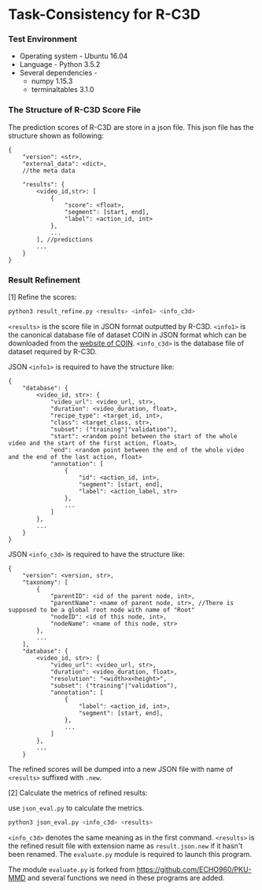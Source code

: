 # Task-Consistency for R-C3D

### Test Environment

* Operating system - Ubuntu 16.04
* Language - Python 3.5.2
* Several dependencies -
  - numpy 1.15.3
  - terminaltables 3.1.0

### The Structure of R-C3D Score File

The prediction scores of R-C3D are store in a json file. This json file has the structure shown as following:

```
{
	"version": <str>,
	"external_data": <dict>,
	//the meta data

	"results": {
		<video_id,str>: [
			{
				"score": <float>,
				"segment": [start, end],
				"label": <action_id, int>
			},
			...
		], //predictions
		...
	}
}
```

### Result Refinement

[1] Refine the scores:

```sh
python3 result_refine.py <results> <info1> <info_c3d>
```

`<results>` is the score file in JSON format outputted by R-C3D. `<info1>` is the canonical database file of dataset COIN in JSON format which can be downloaded from the [website of COIN](...). `<info_c3d>` is the database file of dataset required by R-C3D. 

JSON `<info1>` is required to have the structure like:

```
{
	"database": {
		<video_id, str>: {
			"video_url": <video_url, str>,
			"duration": <video_duration, float>,
			"recipe_type": <target_id, int>,
			"class": <target_class, str>,
			"subset": ("training"|"validation"),
			"start": <random point between the start of the whole video and the start of the first action, float>,
			"end": <random point between the end of the whole video and the end of the last action, float>
			"annotation": [
				{
					"id": <action_id, int>,
					"segment": [start, end],
					"label": <action_label, str>
				},
				...
			]
		},
		...
	}
}
```

JSON `<info_c3d>` is required to have the structure like:

```
{
	"version": <version, str>,
	"taxonomy": [
		{
			"parentID": <id of the parent node, int>,
			"parentName": <name of parent node, str>, //There is supposed to be a global root node with name of "Root"
			"nodeID": <id of this node, int>,
			"nodeName": <name of this node, str>
		},
		...
	],
	"database": {
		<video_id, str>: {
			"video_url": <video_url, str>,
			"duration": <video_duration, float>,
			"resolution": "<width>x<height>",
			"subset": ("training"|"validation"),
			"annotation": [
				{
					"label": <action_id, int>,
					"segment": [start, end],
				},
				...
			]
		},
		...
	}
```

The refined scores will be dumped into a new JSON file with name of `<results>` suffixed with `.new`. 

[2] Calculate the metrics of refined results:

use `json_eval.py` to calculate the metrics.

```sh
python3 json_eval.py <info_c3d> <results>
```

`<info_c3d>` denotes the same meaning as in the first command. `<results>` is the refined result file with extension name as `result.json.new` if it hasn't been renamed. The `evaluate.py` module is required to launch this program. 

The module `evaluate.py` is forked from <https://github.com/ECHO960/PKU-MMD> and several functions we need in these programs are added.
